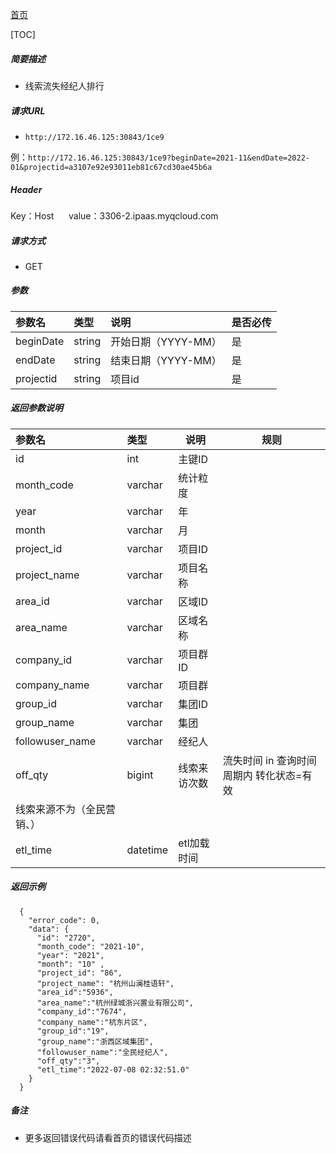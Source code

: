 [首页](README.md)

[TOC]
    
##### 简要描述

- 线索流失经纪人排行

##### 请求URL
- ` http://172.16.46.125:30843/1ce9 `

例：` http://172.16.46.125:30843/1ce9?beginDate=2021-11&endDate=2022-01&projectid=a3107e92e93011eb81c67cd30ae45b6a `

##### Header
Key：Host     
value：3306-2.ipaas.myqcloud.com
  
##### 请求方式
- GET 

##### 参数

|参数名|类型|说明|是否必传|
|:----    |:----- |:-----   |-----   |
|beginDate |string |开始日期（YYYY-MM）   |是|
|endDate |string |结束日期（YYYY-MM）    |是|
|projectid |string |项目id    |是|


##### 返回参数说明 

|参数名|类型|说明|规则|
|:-----  |:-----|-----  |-----  |
|id |int   |主键ID  |  |
|month_code |varchar   |统计粒度  |  |
|year |varchar   |年  |  |
|month |varchar   |月  |  |
|project_id |varchar   |项目ID  |  |
|project_name |varchar   |项目名称  |  |
|area_id |varchar   |区域ID  |  |
|area_name |varchar   |区域名称  |  |
|company_id |varchar   |项目群ID  |  |
|company_name |varchar   |项目群  |  |
|group_id |varchar   |集团ID  |  |
|group_name |varchar   |集团  |  |
|followuser_name |varchar   |经纪人  |  |
|off_qty |bigint   |线索来访次数  |流失时间 in 查询时间周期内 转化状态=有效
线索来源不为（全民营销、）|
|etl_time |datetime   |etl加载时间  |  |

##### 返回示例 

``` 
  {
    "error_code": 0,
    "data": {
      "id": "2720",
      "month_code": "2021-10",
      "year": "2021",
      "month": "10" ,
      "project_id": "86",
      "project_name": "杭州山澜桂语轩",
	  "area_id":"5936",
	  "area_name":"杭州绿城浙兴置业有限公司",
	  "company_id":"7674",
	  "company_name":"杭东片区",
	  "group_id":"19",
	  "group_name":"浙西区域集团",
	  "followuser_name":"全民经纪人",
	  "off_qty":"3",
	  "etl_time":"2022-07-08 02:32:51.0"
    }
  }
```

##### 备注 

- 更多返回错误代码请看首页的错误代码描述




